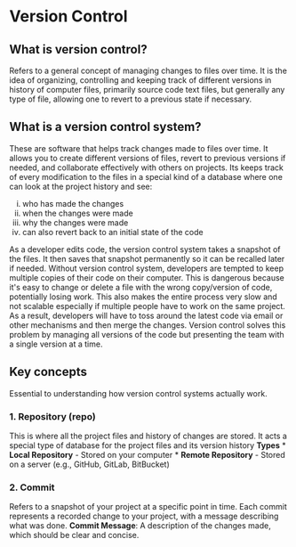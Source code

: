 # Version Control
## What is version control?
Refers to a general concept of managing changes to files over time. It is the idea of organizing, controlling and keeping track of different versions in history of computer files, primarily source code text files, but generally any type of file, allowing one to revert to a previous state if necessary.
## What is a version control system?
These are software that helps track changes made to files over time. It allows you to create different versions of files, revert to previous versions if needed, and collaborate effectively with others on projects. 
Its keeps track of every modification to the files in a special kind of a database where one can look at the project history and see:
<ol type='i'>
	<li> who has made the changes </li>
	<li> when the changes were made </li>
	<li> why the changes were made </li>
	<li> can also revert back to an initial state of the code </li>
</ol>
As a developer edits code, the version control system takes a snapshot of the files. It then saves that snapshot permanently so it can be recalled later if needed.
Without version control system, developers are tempted to keep multiple copies of their code on their computer. This is dangerous because it's easy to change or delete a file with the wrong copy/version of code, potentially losing work. This also makes the entire process very slow and not scalable especially if multiple people have to work on the same project.
As a result, developers will have to toss around the latest code via email or other mechanisms and then merge the changes. Version control solves this problem by managing all versions of the code but presenting the team with a single version at a time.

## Key concepts
Essential to understanding how version control systems actually work.
### 1. Repository (repo)
This is where all the project files and history of changes are stored. It acts a special type of database for the project files and its version history
**Types**
	* **Local Repository** - Stored on your computer
	* **Remote Repository** - Stored on a server (e.g., GitHub, GitLab, BitBucket) 
### 2. **Commit**
Refers to a snapshot of your project at a specific point in time. Each commit represents a recorded change to your project, with a message describing what was done.
**Commit Message**: A description of the changes made, which should be clear and concise.